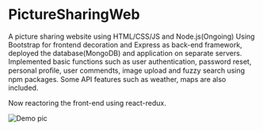 # PictureSharingWeb


A picture sharing website using HTML/CSS/JS and Node.js(Ongoing) 
Using Bootstrap for frontend decoration and Express as back-end framework, deployed the database(MongoDB) and application on separate servers. Implemented basic functions such as user authentication, password reset, personal proﬁle, user commendts, image upload and fuzzy search using npm packages. Some API features such as weather, maps are also included.

Now reactoring the front-end using react-redux.

![Demo pic](./pics/1.png)